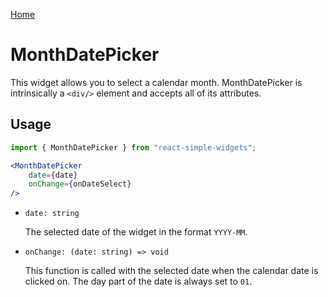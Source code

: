 [Home](../../../README.md)

# MonthDatePicker

This widget allows you to select a calendar month. MonthDatePicker is intrinsically a `<div/>` element and accepts all of its attributes.

## Usage

```jsx
import { MonthDatePicker } from "react-simple-widgets"; 

<MonthDatePicker
    date={date}
    onChange={onDateSelect}
/>
```

-   `date: string`

    The selected date of the widget in the format `YYYY-MM`.
    
-   `onChange: (date: string) => void`

    This function is called with the selected date when the calendar date is clicked on. The day part of the date is always set to `01`.
